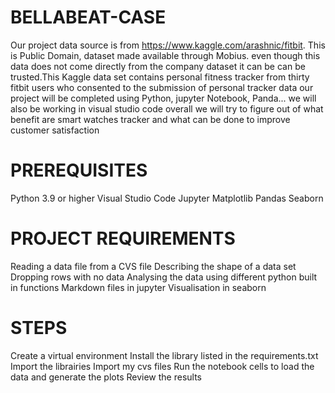 # BELLABEAT-CASE
Our project data source is from  https://www.kaggle.com/arashnic/fitbit.
This is Public Domain, dataset made available through Mobius. even though this data does not come directly from the company dataset it can be can be trusted.This Kaggle data set contains personal fitness tracker from thirty fitbit users who consented to the submission of personal tracker data
our project will be completed using Python, jupyter Notebook, Panda...
we will also be working in visual studio code
overall we will try to figure out of what benefit are smart watches tracker and what can be done to improve customer satisfaction

# PREREQUISITES
Python 3.9 or higher
Visual Studio Code
Jupyter
Matplotlib
Pandas
Seaborn

# PROJECT REQUIREMENTS
Reading a data file from a CVS file
Describing the shape of a data set
Dropping rows with no data
Analysing the data using different python built in functions
Markdown files in jupyter
Visualisation in seaborn

# STEPS
Create a virtual environment
Install the library listed in the requirements.txt
Import the librairies 
Import my cvs files
Run the notebook cells to load the data and generate the plots
Review the results
